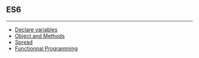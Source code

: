 
## ES6
--------

 - [Declare variables](group-2/1.variables.md)
 - [Object and Methods](4.object&methods.md)
 - [Spread ](5-Spread/README.md)
 - [Functionnal Programming](8.functionnalProgramming.md)
